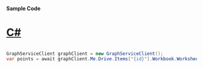 #### Sample Code
# [C#](#tab/Csharp)

```C#

GraphServiceClient graphClient = new GraphServiceClient();
var points = await graphClient.Me.Drive.Items["{id}"].Workbook.Worksheets["{id|name}"].Charts["{name}"].Series["{series-id}"].Points.Request().GetAsync();

```